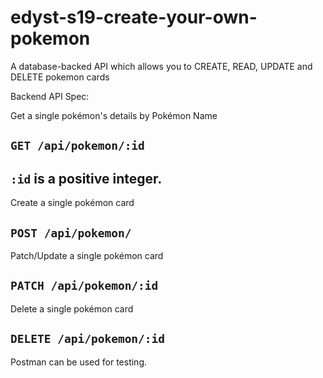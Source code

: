 # edyst-s19-create-your-own-pokemon
A database-backed API which allows you to CREATE, READ, UPDATE and DELETE pokemon cards

Backend API Spec:

Get a single pokémon's details by Pokémon Name

`GET /api/pokemon/:id`
-----
`:id` is a positive integer.
------
Create a single pokémon card

`POST /api/pokemon/`
--------------------
Patch/Update a single pokémon card

`PATCH /api/pokemon/:id`
-----------------------
Delete a single pokémon card

`DELETE /api/pokemon/:id`
-----------------------------
Postman can be used for testing.
